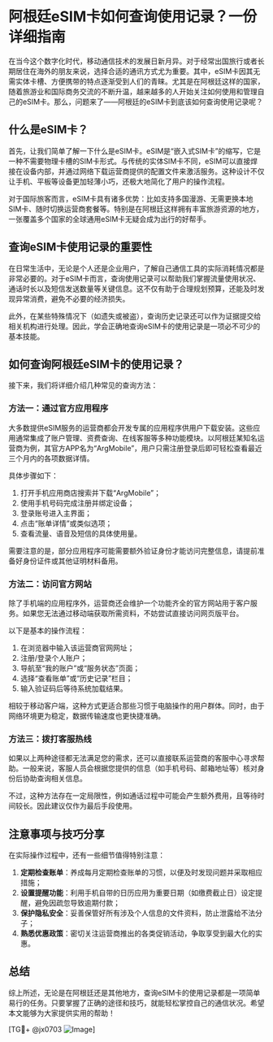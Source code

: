 # 阿根廷eSIM卡如何查询使用记录？一份详细指南

在当今这个数字化时代，移动通信技术的发展日新月异。对于经常出国旅行或者长期居住在海外的朋友来说，选择合适的通讯方式尤为重要。其中，eSIM卡因其无需实体卡槽、方便携带的特点逐渐受到人们的青睐。尤其是在阿根廷这样的国家，随着旅游业和国际商务交流的不断升温，越来越多的人开始关注如何使用和管理自己的eSIM卡。那么，问题来了——阿根廷的eSIM卡到底该如何查询使用记录呢？

## 什么是eSIM卡？

首先，让我们简单了解一下什么是eSIM卡。eSIM是“嵌入式SIM卡”的缩写，它是一种不需要物理卡槽的SIM卡形式。与传统的实体SIM卡不同，eSIM可以直接焊接在设备内部，并通过网络下载运营商提供的配置文件来激活服务。这种设计不仅让手机、平板等设备更加轻薄小巧，还极大地简化了用户的操作流程。

对于国际旅客而言，eSIM卡具有诸多优势：比如支持多国漫游、无需更换本地SIM卡、随时切换运营商套餐等。特别是在阿根廷这样拥有丰富旅游资源的地方，一张覆盖多个国家的全球通用eSIM卡无疑会成为出行的好帮手。

## 查询eSIM卡使用记录的重要性

在日常生活中，无论是个人还是企业用户，了解自己通信工具的实际消耗情况都是非常必要的。对于eSIM卡而言，查询使用记录可以帮助我们掌握流量使用状况、通话时长以及短信发送数量等关键信息。这不仅有助于合理规划预算，还能及时发现异常消费，避免不必要的经济损失。

此外，在某些特殊情况下（如遗失或被盗），查询历史记录还可以作为证据提交给相关机构进行处理。因此，学会正确地查询eSIM卡的使用记录是一项必不可少的基本技能。

## 如何查询阿根廷eSIM卡的使用记录？

接下来，我们将详细介绍几种常见的查询方法：

### 方法一：通过官方应用程序

大多数提供eSIM服务的运营商都会开发专属的应用程序供用户下载安装。这些应用通常集成了账户管理、资费查询、在线客服等多种功能模块。以阿根廷某知名运营商为例，其官方APP名为“ArgMobile”，用户只需注册登录后即可轻松查看最近三个月内的各项数据详情。

具体步骤如下：
1. 打开手机应用商店搜索并下载“ArgMobile”；
2. 使用手机号码完成注册并绑定设备；
3. 登录账号进入主界面；
4. 点击“账单详情”或类似选项；
5. 查看流量、语音及短信的具体使用量。

需要注意的是，部分应用程序可能需要额外验证身份才能访问完整信息，请提前准备好身份证件或其他证明材料备用。

### 方法二：访问官方网站

除了手机端的应用程序外，运营商还会维护一个功能齐全的官方网站用于客户服务。如果您无法通过移动端获取所需资料，不妨尝试直接访问网页版平台。

以下是基本的操作流程：
1. 在浏览器中输入该运营商官网网址；
2. 注册/登录个人账户；
3. 导航至“我的账户”或“服务状态”页面；
4. 选择“查看账单”或“历史记录”栏目；
5. 输入验证码后等待系统加载结果。

相较于移动客户端，这种方式更适合那些习惯于电脑操作的用户群体。同时，由于网络环境更为稳定，数据传输速度也更快捷准确。

### 方法三：拨打客服热线

如果以上两种途径都无法满足您的需求，还可以直接联系运营商的客服中心寻求帮助。一般来说，客服人员会根据您提供的信息（如手机号码、邮箱地址等）核对身份后协助查询相关信息。

不过，这种方法存在一定局限性，例如通话过程中可能会产生额外费用，且等待时间较长。因此建议仅作为最后手段使用。

## 注意事项与技巧分享

在实际操作过程中，还有一些细节值得特别注意：

1. **定期检查账单**：养成每月定期检查账单的习惯，以便及时发现问题并采取相应措施；
2. **设置提醒功能**：利用手机自带的日历应用为重要日期（如缴费截止日）设定提醒，避免因疏忽导致逾期付款；
3. **保护隐私安全**：妥善保管好所有涉及个人信息的文件资料，防止泄露给不法分子；
4. **熟悉优惠政策**：密切关注运营商推出的各类促销活动，争取享受到最大化的实惠。

## 总结

综上所述，无论是在阿根廷还是其他地方，查询eSIM卡的使用记录都是一项简单易行的任务。只要掌握了正确的途径和技巧，就能轻松掌控自己的通信状况。希望本文能够为大家提供实用的帮助！

[TG💪+ @jx0703 ![Image](https://github.com/user-attachments/assets/dbca1d08-cadb-493c-b0ec-ad6f7a83f270)]